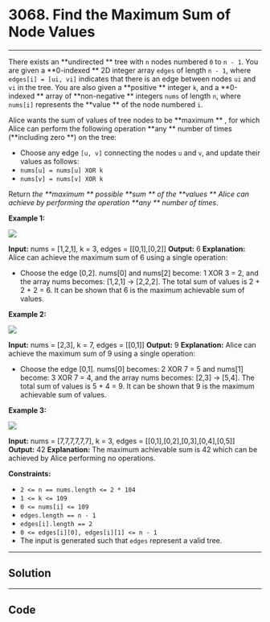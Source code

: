 # 3068. Find the Maximum Sum of Node Values

---

There exists an **undirected ** tree with `n` nodes numbered `0` to `n - 1`. You are given a **0-indexed ** 2D integer array `edges` of length `n - 1`, where `edges[i] = [ui, vi]` indicates that there is an edge between nodes `ui` and `vi` in the tree. You are also given a **positive ** integer `k`, and a **0-indexed ** array of **non-negative ** integers `nums` of length `n`, where `nums[i]` represents the **value ** of the node numbered `i`.

Alice wants the sum of values of tree nodes to be **maximum ** , for which Alice can perform the following operation **any ** number of times (**including zero **) on the tree:

  * Choose any edge `[u, v]` connecting the nodes `u` and `v`, and update their values as follows: 
* `nums[u] = nums[u] XOR k`
* `nums[v] = nums[v] XOR k`



Return _the **maximum ** possible **sum ** of the **values ** Alice can achieve by performing the operation **any ** number of times_.

 

**Example 1:**

![](https://assets.leetcode.com/uploads/2023/11/09/screenshot-2023-11-10-012513.png)


**Input:** nums = [1,2,1], k = 3, edges = [[0,1],[0,2]]
**Output:** 6
**Explanation:** Alice can achieve the maximum sum of 6 using a single operation:
- Choose the edge [0,2]. nums[0] and nums[2] become: 1 XOR 3 = 2, and the array nums becomes: [1,2,1] -> [2,2,2].
The total sum of values is 2 + 2 + 2 = 6.
It can be shown that 6 is the maximum achievable sum of values.


**Example 2:**

![](https://assets.leetcode.com/uploads/2024/01/09/screenshot-2024-01-09-220017.png)


**Input:** nums = [2,3], k = 7, edges = [[0,1]]
**Output:** 9
**Explanation:** Alice can achieve the maximum sum of 9 using a single operation:
- Choose the edge [0,1]. nums[0] becomes: 2 XOR 7 = 5 and nums[1] become: 3 XOR 7 = 4, and the array nums becomes: [2,3] -> [5,4].
The total sum of values is 5 + 4 = 9.
It can be shown that 9 is the maximum achievable sum of values.


**Example 3:**

![](https://assets.leetcode.com/uploads/2023/11/09/screenshot-2023-11-10-012641.png)


**Input:** nums = [7,7,7,7,7,7], k = 3, edges = [[0,1],[0,2],[0,3],[0,4],[0,5]]
**Output:** 42
**Explanation:** The maximum achievable sum is 42 which can be achieved by Alice performing no operations.


 

**Constraints:**

  * `2 <= n == nums.length <= 2 * 104`
  * `1 <= k <= 109`
  * `0 <= nums[i] <= 109`
  * `edges.length == n - 1`
  * `edges[i].length == 2`
  * `0 <= edges[i][0], edges[i][1] <= n - 1`
  * The input is generated such that `edges` represent a valid tree.

---

## Solution



---

## Code
```python


```